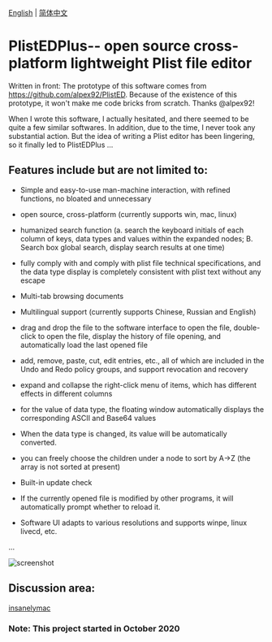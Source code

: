 [English](https://github.com/ic005k/PlistEDPlus/blob/main/README.md) | [简体中文](https://github.com/ic005k/PlistEDPlus/blob/main/README-en.md)

# PlistEDPlus-- open source cross-platform lightweight Plist file editor

Written in front: The prototype of this software comes from https://github.com/alpex92/PlistED. Because of the existence of this prototype, it won't make me code bricks from scratch. Thanks @alpex92!

When I wrote this software, I actually hesitated, and there seemed to be quite a few similar softwares. In addition, due to the time, I never took any substantial action. But the idea of writing a Plist editor has been lingering, so it finally led to PlistEDPlus ...

## Features include but are not limited to:

* Simple and easy-to-use man-machine interaction, with refined functions, no bloated and unnecessary

* open source, cross-platform (currently supports win, mac, linux)

* humanized search function (a. search the keyboard initials of each column of keys, data types and values within the expanded nodes; B. Search box global search, display search results at one time)

* fully comply with and comply with plist file technical specifications, and the data type display is completely consistent with plist text without any escape

* Multi-tab browsing documents

* Multilingual support (currently supports Chinese, Russian and English)

* drag and drop the file to the software interface to open the file, double-click to open the file, display the history of file opening, and automatically load the last opened file

* add, remove, paste, cut, edit entries, etc., all of which are included in the Undo and Redo policy groups, and support revocation and recovery

* expand and collapse the right-click menu of items, which has different effects in different columns

* for the value of data type, the floating window automatically displays the corresponding ASCII and Base64 values

* When the data type is changed, its value will be automatically converted.

* you can freely choose the children under a node to sort by A->Z (the array is not sorted at present)

* Built-in update check

* If the currently opened file is modified by other programs, it will automatically prompt whether to reload it.

* Software UI adapts to various resolutions and supports winpe, linux livecd, etc.

...

![screenshot](https://github.com/ic005k/plistedplus/blob/main/plist.png)

## Discussion area:

[insanelymac](https://www.insanelymac.com/forum/topic/345512-open-source-cross-platform-plist-file-editor-plistedplus/)

### Note: This project started in October 2020
